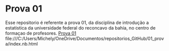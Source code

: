 
# Prova 01

<!-- badges: start -->
<!-- badges: end -->

Esse repositorio é referente a prova 01, da disciplina de introdução a estatistica da universidade federal do reconcavo da bahia, no centro de formaçao de profesores. [Prova 01](file:///C:/Users/Michely/OneDrive/Documentos/repositorios_GitHub/01_prova/index.nb.html)
file:///C:/Users/Michely/OneDrive/Documentos/repositorios_GitHub/01_prova/index.nb.html


